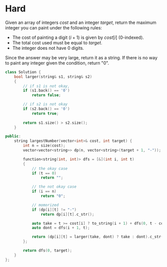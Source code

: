 # Hard

Given an array of integers $cost$ and an integer $target$, return the maximum integer you can paint under the following rules:

- The cost of painting a digit $(i + 1)$ is given by $cost[i]$ (0-indexed).
- The total cost used must be equal to $target$.
- The integer does not have $0$ digits.

Since the answer may be very large, return it as a string. If there is no way to paint any integer given the condition, return "0".

```cpp
class Solution {
    bool larger(string& s1, string& s2)
    {
        // if s1 is not okay, 
        if (s1.back() == '0')
            return false;

        // if s2 is not okay
        if (s2.back() == '0')
            return true;
        
        return s1.size() > s2.size();
    }

public:
    string largestNumber(vector<int>& cost, int target) {
        int n = size(cost);
        vector<vector<string>> dp(n, vector<string>(target + 1, "-"));

        function<string(int, int)> dfs = [&](int i, int t)
        {
            // the okay case
            if (t == 0)
                return "";

            // the not okay case
            if (i == n)
                return "0";

            // momorized
            if (dp[i][t] != "-")
                return dp[i][t].c_str();

            auto take = t >= cost[i] ? to_string(i + 1) + dfs(0, t - cost[i]) : "0";
            auto dont = dfs(i + 1, t);

            return (dp[i][t] = larger(take, dont) ? take : dont).c_str();
        };

        return dfs(0, target);
    }
};
```

